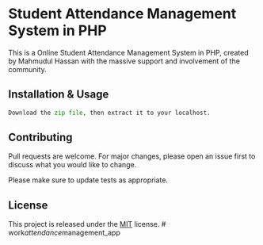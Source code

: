 # Student Attendance Management System in PHP

This is a Online Student Attendance Management System in PHP, created by Mahmudul Hassan with the massive support and involvement of the community.

## Installation & Usage

```python
Download the zip file, then extract it to your localhost.
```

## Contributing
Pull requests are welcome. For major changes, please open an issue first to discuss what you would like to change.

Please make sure to update tests as appropriate.

## License
This project is released under the [MIT](https://choosealicense.com/licenses/mit/) license.
#   w o r k _ a t t e n d a n c e _ m a n a g e m e n t _ a p p  
 